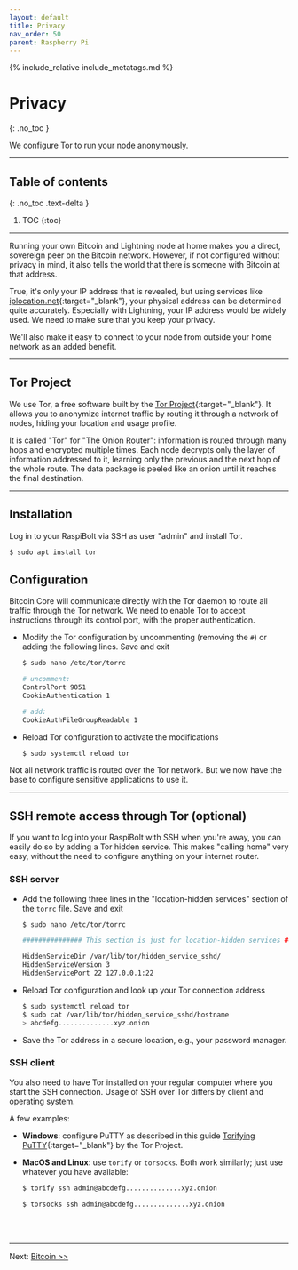 ```yaml
---
layout: default
title: Privacy
nav_order: 50
parent: Raspberry Pi
---
```

<!-- markdownlint-disable MD014 MD022 MD025 MD033 MD040 -->
{% include_relative include_metatags.md %}

# Privacy
{: .no_toc }

We configure Tor to run your node anonymously.

---

## Table of contents
{: .no_toc .text-delta }

1. TOC
{:toc}

---

Running your own Bitcoin and Lightning node at home makes you a direct, sovereign peer on the Bitcoin network.
However, if not configured without privacy in mind, it also tells the world that there is someone with Bitcoin at that address.

True, it's only your IP address that is revealed, but using services like [iplocation.net](https://www.iplocation.net){:target="_blank"}, your physical address can be determined quite accurately.
Especially with Lightning, your IP address would be widely used.
We need to make sure that you keep your privacy.

We'll also make it easy to connect to your node from outside your home network as an added benefit.

---

## Tor Project

We use Tor, a free software built by the [Tor Project](https://www.torproject.org){:target="_blank"}.
It allows you to anonymize internet traffic by routing it through a network of nodes, hiding your location and usage profile.

It is called "Tor" for "The Onion Router": information is routed through many hops and encrypted multiple times.
Each node decrypts only the layer of information addressed to it, learning only the previous and the next hop of the whole route. The data package is peeled like an onion until it reaches the final destination.

---

## Installation

Log in to your RaspiBolt via SSH as user "admin" and install Tor.

  ```sh
  $ sudo apt install tor
  ```

## Configuration

Bitcoin Core will communicate directly with the Tor daemon to route all traffic through the Tor network.
We need to enable Tor to accept instructions through its control port, with the proper authentication.

* Modify the Tor configuration by uncommenting (removing the `#`) or adding the following lines.
  Save and exit

  ```sh
  $ sudo nano /etc/tor/torrc
  ```

  ```sh
  # uncomment:
  ControlPort 9051
  CookieAuthentication 1

  # add:
  CookieAuthFileGroupReadable 1
  ```

* Reload Tor configuration to activate the modifications

  ```sh
  $ sudo systemctl reload tor
  ```

Not all network traffic is routed over the Tor network.
But we now have the base to configure sensitive applications to use it.

---

## SSH remote access through Tor (optional)

If you want to log into your RaspiBolt with SSH when you're away, you can easily do so by adding a Tor hidden service.
This makes "calling home" very easy, without the need to configure anything on your internet router.

### SSH server

* Add the following three lines in the "location-hidden services" section of the `torrc` file.
  Save and exit

  ```sh
  $ sudo nano /etc/tor/torrc
  ```

  ```sh
  ############### This section is just for location-hidden services ###

  HiddenServiceDir /var/lib/tor/hidden_service_sshd/
  HiddenServiceVersion 3
  HiddenServicePort 22 127.0.0.1:22
  ```

* Reload Tor configuration and look up your Tor connection address

  ```sh
  $ sudo systemctl reload tor
  $ sudo cat /var/lib/tor/hidden_service_sshd/hostname
  > abcdefg..............xyz.onion
  ```

* Save the Tor address in a secure location, e.g., your password manager.

### SSH client

You also need to have Tor installed on your regular computer where you start the SSH connection.
Usage of SSH over Tor differs by client and operating system.

A few examples:

* **Windows**: configure PuTTY as described in this guide [Torifying PuTTY](https://gitlab.torproject.org/legacy/trac/-/wikis/doc/TorifyHOWTO/Putty){:target="_blank"} by the Tor Project.

* **MacOS and Linux**: use `torify` or `torsocks`.
  Both work similarly; just use whatever you have available:

  ```sh
  $ torify ssh admin@abcdefg..............xyz.onion
  ```
  ```sh
  $ torsocks ssh admin@abcdefg..............xyz.onion
  ```

<br /><br />

---

Next: [Bitcoin >>](bitcoin.md)
